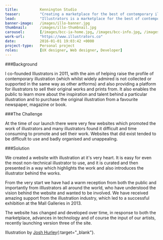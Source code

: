 ```yaml
---
title:  		Kennington Studio
teaser:  		"Creating a marketplace for the best of contemporary illustration"
lead:			"Illustrators is a marketplace for the best of contemporary illustration."
banner-image: 	/images/illo-banner.jpg
thumbnail: 		/images/illo-thumbnail.jpg
carousel: 		[/images/bcc-ia-home.jpg, /images/bcc-info.jpg, /images/bcc-blocks.jpg, /images/bcc-design-home.jpg]
work-url:		"https://www.illustrators.co"
date:   		2016-01-01 19:03:42 +0000
project-type: 	Personal project
roles:			[UX designer, Web designer, Developer]
---
```


###Background

I co-founded Illustrators in 2011, with the aim of helping raise the profile of contemporary illustration (which whilst widely admired is not collected or supported in the same way as other artforms) and also providing a platform for illustrators to sell their original works and prints from. It also enables the public to learn more about the inspiration and talent behind a particular illustration and to purchase the original illustration from a favourite newspaper, magazine or book.

###The Challenge

At the time of our launch there were very few websites which promoted the work of illustrators and many illustrators found it difficult and time consuming to promote and sell their work. Websites that did exist tended to be difficult to use and badly organised and unappealing.

###Solution

We created a website with illustration at it's very heart. It is easy for even the most non-technical illustrator to use, and it is curated and then presented in a way which highlights the work and also introduces the illustrator behind the works.

From the very start we have had a warm reception from both the public and importantly from illlustrators all around the world, who have understood the vision behind the website and wanted to be involved. We have received amazing support from the illustration industry, which led to a successful exhibition at the Mall Galleries in 2013.

The website has changed and developed over time, in response to both the marketplace, advances in technology and of course the input of our artists, recently launching version three of the site.

Illustration by [Josh Hurley](https://www.illustrators.co/artwork/totem-red){:target="_blank"}.
